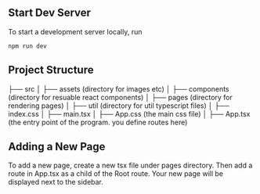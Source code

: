 ## Start Dev Server

To start a development server locally, run

    npm run dev

## Project Structure

├── src
│ ├── assets (directory for images etc)
│ ├── components (directory for resuable react components)
│ ├── pages (directory for rendering pages)
│ ├── util (directory for util typescript files)
│ ├── index.css
│ ├── main.tsx
│ ├── App.css (the main css file)
│ ├── App.tsx (the entry point of the program. you define routes here)

## Adding a New Page

To add a new page, create a new tsx file under pages directory. Then add a route in App.tsx as a child of the Root route. Your new page will be displayed next to the sidebar.
